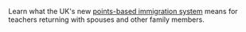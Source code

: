Learn what the UK's new [points-based immigration system](https://www.gov.uk/uk-family-visa) means for teachers returning with spouses and other family members.

